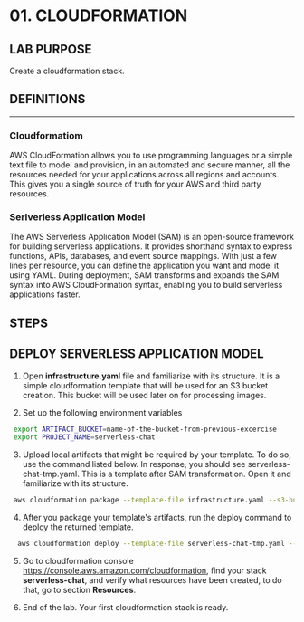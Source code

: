 # 01. CLOUDFORMATION

## LAB PURPOSE

Create a cloudformation stack.

## DEFINITIONS
----

### Cloudformatiom

AWS CloudFormation allows you to use programming languages or a simple text file to model and provision, in an automated and secure manner, all the resources needed for your applications across all regions and accounts. This gives you a single source of truth for your AWS and third party resources.
 
### Serlverless Application Model

The AWS Serverless Application Model (SAM) is an open-source framework for building serverless applications. It provides shorthand syntax to express functions, APIs, databases, and event source mappings. With just a few lines per resource, you can define the application you want and model it using YAML. During deployment, SAM transforms and expands the SAM syntax into AWS CloudFormation syntax, enabling you to build serverless applications faster.

## STEPS


## DEPLOY SERVERLESS APPLICATION MODEL

1. Open **infrastructure.yaml** file and familiarize with its structure. It is a simple cloudformation template that will be used for an S3 bucket creation. This bucket will be used later on for processing images. 

2. Set up the following environment variables

```bash
 export ARTIFACT_BUCKET=name-of-the-bucket-from-previous-excercise
 export PROJECT_NAME=serverless-chat
```

3. Upload local artifacts that might be required by your template. To do so, use the command listed below. In response, you should see serverless-chat-tmp.yaml. This is a template after SAM transformation. Open it and familiarize with its structure.

```bash
 aws cloudformation package --template-file infrastructure.yaml --s3-bucket $ARTIFACT_BUCKET --output-template-file serverless-chat-tmp.yaml
```

4. After you package your template's artifacts, run the deploy command to deploy the returned template.

```bash
  aws cloudformation deploy --template-file serverless-chat-tmp.yaml --stack-name $PROJECT_NAME --capabilities CAPABILITY_NAMED_IAM --parameter-overrides ProjectName=$PROJECT_NAME Environment=$ENVIRONMENT
```

5. Go to cloudformation console  https://console.aws.amazon.com/cloudformation, find your stack **serverless-chat**, and verify what resources have been created, to do that, go to section **Resources**. 

6. End of the lab. Your first cloudformation stack is ready.